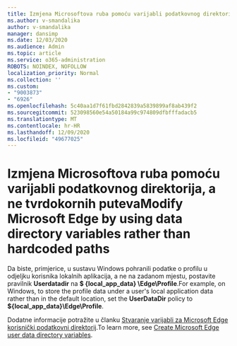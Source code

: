 ```yaml
---
title: Izmjena Microsoftova ruba pomoću varijabli podatkovnog direktorija, a ne tvrdokornih puteva
ms.author: v-smandalika
author: v-smandalika
manager: dansimp
ms.date: 12/03/2020
ms.audience: Admin
ms.topic: article
ms.service: o365-administration
ROBOTS: NOINDEX, NOFOLLOW
localization_priority: Normal
ms.collection: ''
ms.custom:
- "9003873"
- "6926"
ms.openlocfilehash: 5c40aa1d7f61fbd2842839a5839899af8ab439f2
ms.sourcegitcommit: 523098560e54a50184a99c974809dfbfffadacb5
ms.translationtype: MT
ms.contentlocale: hr-HR
ms.lasthandoff: 12/09/2020
ms.locfileid: "49677025"
---
```

# <a name="modify-microsoft-edge-by-using-data-directory-variables-rather-than-hardcoded-paths"></a><span data-ttu-id="6f1f5-102">Izmjena Microsoftova ruba pomoću varijabli podatkovnog direktorija, a ne tvrdokornih puteva</span><span class="sxs-lookup"><span data-stu-id="6f1f5-102">Modify Microsoft Edge by using data directory variables rather than hardcoded paths</span></span>

<span data-ttu-id="6f1f5-103">Da biste, primjerice, u sustavu Windows pohranili podatke o profilu u odjeljku korisnika lokalnih aplikacija, a ne na zadanom mjestu, postavite pravilnik **Userdatadir** na **$ {local_app_data} \Edge\Profile**.</span><span class="sxs-lookup"><span data-stu-id="6f1f5-103">For example, on Windows, to store the profile data under a user's local application data rather than in the default location, set the **UserDataDir** policy to **${local_app_data}\Edge\Profile**.</span></span> 

<span data-ttu-id="6f1f5-104">Dodatne informacije potražite u članku [Stvaranje varijabli za Microsoft Edge korisnički podatkovni direktorij](https://docs.microsoft.com/deployedge/edge-learnmore-create-user-directory-vars).</span><span class="sxs-lookup"><span data-stu-id="6f1f5-104">To learn more, see [Create Microsoft Edge user data directory variables](https://docs.microsoft.com/deployedge/edge-learnmore-create-user-directory-vars).</span></span>